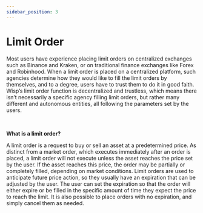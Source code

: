 ```yaml
---
sidebar_position: 3
---
```


Limit Order
===========

Most users have experience placing limit orders on centralized exchanges such as Binance and Kraken, or on traditional finance exchanges like Forex and Robinhood. When a limit order is placed on a centralized platform, such agencies determine how they would like to fill the limit orders by themselves, and to a degree, users have to trust them to do it in good faith. Wisp’s limit order function is decentralized and trustless, which means there isn’t necessarily a specific agency filling limit orders, but rather many different and autonomous entities, all following the parameters set by the users.

​

**What is a limit order?**[**​**](https://docs.sushi.com/docs/Products/Limit%20Order%20V2#what-is-a-limit-order)**​**

A limit order is a request to buy or sell an asset at a predetermined price. As distinct from a market order, which executes immediately after an order is placed, a limit order will not execute unless the asset reaches the price set by the user. If the asset reaches this price, the order may be partially or completely filled, depending on market conditions. Limit orders are used to anticipate future price action, so they usually have an expiration that can be adjusted by the user. The user can set the expiration so that the order will either expire or be filled in the specific amount of time they expect the price to reach the limit. It is also possible to place orders with no expiration, and simply cancel them as needed.